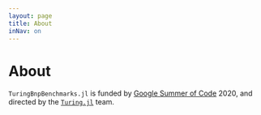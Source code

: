 ```yaml
---
layout: page
title: About
inNav: on
---
```


# About

`TuringBnpBenchmarks.jl` is funded by [Google Summer of Code][1] 2020, and
directed by the [`Turing.jl`][2] team.

[1]: https://summerofcode.withgoogle.com/
[2]: https://turing.ml/

